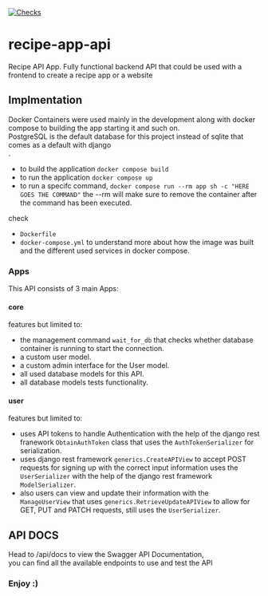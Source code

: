[![Checks](https://github.com/MohammedSaLah-Eldeen/recipe-app-api/actions/workflows/checks.yml/badge.svg)](https://github.com/MohammedSaLah-Eldeen/recipe-app-api/actions/workflows/checks.yml)

# recipe-app-api
Recipe API App. Fully functional backend API that could be used with a frontend to create a recipe app or a website

## Implmentation
Docker Containers were used mainly in the development along with docker compose to building the app starting it and such on. <br>
PostgreSQL is the default database for this project instead of sqlite that comes as a default with django <br>.

* to build the application `docker compose build`
* to run the application `docker compose up`
* to run a specifc command, `docker compose run --rm app sh -c "HERE GOES THE COMMAND"`
the --rm will make sure to remove the container after the command has been executed. <br>

check
* `Dockerfile`
* `docker-compose.yml`
to understand more about how the image was built and the different used services in docker compose.

### Apps
This API consists of 3 main Apps: <br>

#### core
features but limited to:
* the management command `wait_for_db` that checks whether database container is running to start the connection.
* a custom user model. 
* a custom admin interface for the User model.
* all used database models for this API.
* all database models tests functionality.

#### user
features but limited to:
* uses API tokens to handle Authentication with the help of the django rest franework `ObtainAuthToken` class that uses the `AuthTokenSerializer` for serialization.
* uses django rest framework `generics.CreateAPIView` to accept POST requests for signing up with the correct input information uses the `UserSerializer` with the help of the django rest framework `ModelSerializer`.
* also users can view and update their information with the `ManageUserView` that uses `generics.RetrieveUpdateAPIView` to allow for GET, PUT and PATCH requests, still uses the `UserSerializer`.

## API DOCS
Head to /api/docs to view the Swagger API Documentation, <br>
you can find all the available endpoints to use and test the API

### Enjoy :)
